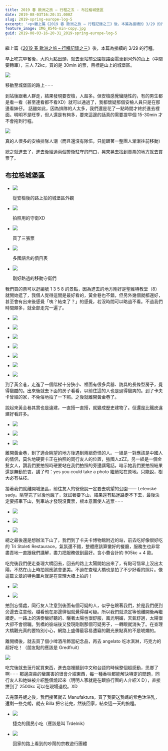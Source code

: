 ```yaml
---
title: 2019 春 歐洲之旅 – 行程之五 - 布拉格城堡區
date: 2019-08-03T16:20:31.000Z
slug: 2019-spring-europe-log-5
excerpt: '<p>繼上篇《2019 春 歐洲之旅 – 行程記錄之三》後，本篇為接續的 3/29 的行程。 早上吃完早餐後，大約九&#8230;</p> '
feature_image: IMG_8546-min-copy.jpg
guid: 2019-08-03-16-20-31_2019-spring-europe-log-5
---
```

繼上篇《[2019 春 歐洲之旅 – 行程記錄之三](http://blog.wildsky.cc/posts/2019-spring-europe-log-3)》後，本篇為接續的 3/29 的行程。

早上吃完早餐後，大約九點出頭，就去車站前公園搭路面電車到河外的山上（中間要轉車），三人 72kc，買的是 30min 的票，目標是山上的城堡區。

![](/images/IMG_8447-min-e1564813737203.jpg)

移動至城堡區的路上⋯⋯

到站後跟著人群走，結果發現要安檢，人超多。但安檢感覺蠻隨性的，有的男生都是看一看（甚至連看都不看XD）就可以通過了，我都懷疑那個安檢人員只是在那邊看妹仔。 話雖如此，因為排隊的人太多，我們還是花了一點時間才終於進去裡面。明明不是旺季，但人還是有夠多，要來這邊的話真的需要提早個 15-30min 才不會拖到行程。

![](/images/IMG_8459-min-e1564813917895.jpg)

真的人很多的安檢排隊人潮（而且還沒有隊伍，只能跟著一整團人漸漸往前移動）

總之就進去了，進去後經過兩個警衛駐守的門口，晃來晃去找到賣票的地方就去買票了。

布拉格城堡區
------

*   ![](/images/IMG_8461-min.jpg)

    從安檢後的路上拍的城堡區外觀

*   ![](/images/IMG_8462-min-1.jpg)

    拍照用的守衛XD

*   ![](/images/IMG_8463-min.jpg)

    買了三張票

*   ![](/images/IMG_8464-min.jpg)

    多國語言的價目表

*   ![](/images/IMG_8471-min.jpg)

    剛好路過的移動守衛們


我們買的票可以逛編號 1 3 5 8 的景點，因為進去的地方剛好是聖維特教堂（8）就開始逛了，我個人覺得這間是最好看的，黃金巷也不錯，但另外幾個就都還好，甚至會有出來後感覺「咦？結束了？」的感覺，若沒時間可以略過不看。不過我們時間頗多，就全部走完一遍了。

*   ![](/images/IMG_8474-min-e1564815273238.jpg)

*   ![](/images/IMG_8476-min-e1564815282526.jpg)

*   ![](/images/IMG_8477-min-e1564815291789.jpg)

*   ![](/images/IMG_8478-min-e1564815299122.jpg)

*   ![](/images/IMG_8479-min-e1564815329861.jpg)

*   ![](/images/IMG_8475-min.jpg)

*   ![](/images/IMG_8480-min.jpg)


到了黃金巷，走進了一個階梯十分狹小、裡面有很多兵器、防具的長條型房子，覺得蠻酷的。出來後就去下面的房子看看，以前住這的人也是過得蠻爽的。到了卡夫卡曾經的家，不免俗地拍了一下照。之後就離開黃金巷了。

說起來黃金巷其實也是違建，一直搭一直搭，就變成歷史建物了。但還是比鐵皮違建好看許多。

*   ![](/images/IMG_8499-min.jpg)

*   ![](/images/IMG_8503-min.jpg)

*   ![](/images/IMG_8504-min.jpg)


離開黃金巷，到了適合眺望的地方後遇到兩組奇怪的人。一組是一對應該是中國人的情侶，莫名地硬要卡正在拍照的同行友人的位置，強國人zZZ。另一組是一個金髮女人，讚我們要拍照時硬要站在我們拍照的旁邊講電話，暗示她我們要拍照結果還是無動於衷，講了句：yes you could take a photo 繼續站在原地。只能說，樹大必有枯枝。

接著我們就離開城堡區，前往友人的爸爸說一定要去眺望的公園—— Letenské sady。眺望完了以後也餓了，就試著要下山，結果還有點迷路走不下去，最後決定要搭車下山，到車站才發現沒賣票，根本意圖使人逃票⋯⋯

*   ![](/images/IMG_8508-min-e1564816159581.jpg)

*   ![](/images/IMG_8513-min.jpg)

*   ![](/images/IMG_8534-min.jpg)


總之最後還是想辦法下山了，我們到了卡夫卡博物館附近的站，前去吃好像很好吃的 Tri Stoleti Restaurace，氣氛還不錯，整體應該算蠻好的餐廳，服務生也非常盡責地一直跟我們講解，盡力把服務做到最好。含小費合計約 905kc + 4 歐。

吃完後我們便走查理大橋回去，回去的路上太陽開始出來了，有點可惜早上沒出太陽，不然在山上時拍照應該會更美。不過在查理大橋也是拍了不少好看的照片。像這篇文章的特色圖片就是在查理大橋上拍的！

*   ![](/images/IMG_8546-copy.jpg)

*   ![](/images/IMG_8546-copy-2.jpg)


拍到忘情處，同行友人注意到後面有個可疑的人，似乎在跟著我們，於是我們便到旁邊去注意他，越看他在那邊徘徊就覺得越可疑。所以我們就決定等他離開後再繼續走。一路上的演奏蠻好聽的、曬著太陽也很舒服，風光明媚，天氣舒適，太陽很大卻不會很曬。到橋的彼端後又發現剛剛那個可疑男子，一轉眼就消失了。在查理大橋觀光真的要特別小心，網路上盛傳最容易遭竊的觀光景點真的不是唬爛的。

離開橋後，就去買了個小啤酒吊飾當紀念品，再去 angelato 吃冰淇淋，巧克力的超好吃！（朋友點的應該是 Gredfruit）

![](/images/IMG_8547-768x1024.jpg)

吃完後就去菠丹妮買東西，進去店裡聽到中文和台語的時候整個超感動，思鄉了啊⋯⋯ 那邊店員的蠻厲害的很會介紹東西，每一種香味都能解決特定的問題，同行友人和她妹被介紹整個燒起來（明明人家就是在跟旅行團的人介紹ＸＤ），直接拼到了 2500kc 可以在現場退稅。XD

去完菠丹妮之後，我們接著就去 Manufaktura，買了我要送我媽的紫色沐浴乳，還剩一些克朗，就去 Billa 把它花完，然後回家，結束這一天的旅程。

*   ![](/images/IMG_8549.jpg)

    捷克的國民小吃（應該是叫 Trdelnik）

*   ![](/images/IMG_8552.jpg)

    回家的路上看到的吵鬧的宗教遊行團體
